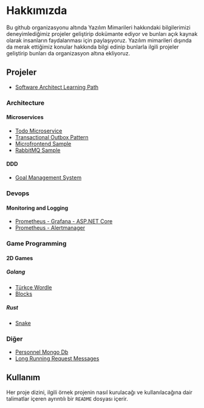 # Hakkımızda

Bu github organizasyonu altında Yazılım Mimarileri hakkındaki bilgilerimizi deneyimlediğimiz projeler geliştirip dokümante ediyor ve bunları açık kaynak olarak insanların faydalanması için paylaşıyoruz. Yazılım mimarileri dışında da merak ettiğimiz konular hakkında bilgi edinip bunlarla ilgili projeler geliştirip bunları da organizasyon altına ekliyoruz.

## Projeler

- [Software Architect Learning Path](https://github.com/DTVegaArchChapter/SoftwareArchitectLearningPath)

### Architecture

#### Microservices

- [Todo Microservice](https://github.com/DTVegaArchChapter/Architecture/tree/main/microservices/TodoMicroservice)
- [Transactional Outbox Pattern](https://github.com/DTVegaArchChapter/Architecture/tree/main/microservices/OutboxPattern)
- [Microfrontend Sample](https://github.com/DTVegaArchChapter/Architecture/tree/main/microservices/microfrontend-sample)
- [RabbitMQ Sample](https://github.com/DTVegaArchChapter/Architecture/tree/main/microservices/RabbitMqSample)

#### DDD

- [Goal Management System](https://github.com/DTVegaArchChapter/Architecture/tree/main/ddd/goal-management-system)

### Devops

#### Monitoring and Logging

- [Prometheus - Grafana - ASP.NET Core](https://github.com/DTVegaArchChapter/DevOps/tree/main/monitoring-and-logging/prometheus-grafana-aspnet-core)
- [Prometheus - Alertmanager](https://github.com/DTVegaArchChapter/DevOps/tree/main/monitoring-and-logging/prometheus-alertmanager)

### Game Programming

#### 2D Games

##### Golang

- [Türkçe Wordle](https://github.com/DTVegaArchChapter/GameProgramming/tree/main/2d-games/wordle/golang)
- [Blocks](https://github.com/DTVegaArchChapter/GameProgramming/tree/main/2d-games/blocks/golang)

##### Rust

- [Snake](https://github.com/DTVegaArchChapter/GameProgramming/tree/main/2d-games/snake/rustlang)

### Diğer

- [Personnel Mongo Db](https://github.com/DTVegaArchChapter/PersonnelMongoDb)
- [Long Running Request Messages](https://github.com/DTVegaArchChapter/LongRunningExternalRequestMessaging)

## Kullanım

Her proje dizini, ilgili örnek projenin nasıl kurulacağı ve kullanılacağına dair talimatlar içeren ayrıntılı bir `README` dosyası içerir.
